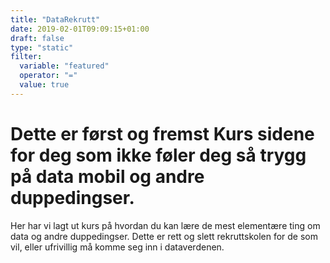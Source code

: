 ```yaml
---
title: "DataRekrutt"
date: 2019-02-01T09:09:15+01:00
draft: false
type: "static"
filter:
  variable: "featured"
  operator: "="
  value: true
---
```



# Dette er først og fremst Kurs sidene for deg som ikke føler deg så trygg på data mobil og andre duppedingser.

Her har vi lagt ut kurs på hvordan du kan lære de mest elementære ting om data og andre duppedingser. Dette er rett og slett rekruttskolen for de som vil, eller ufrivillig må komme seg inn i dataverdenen.